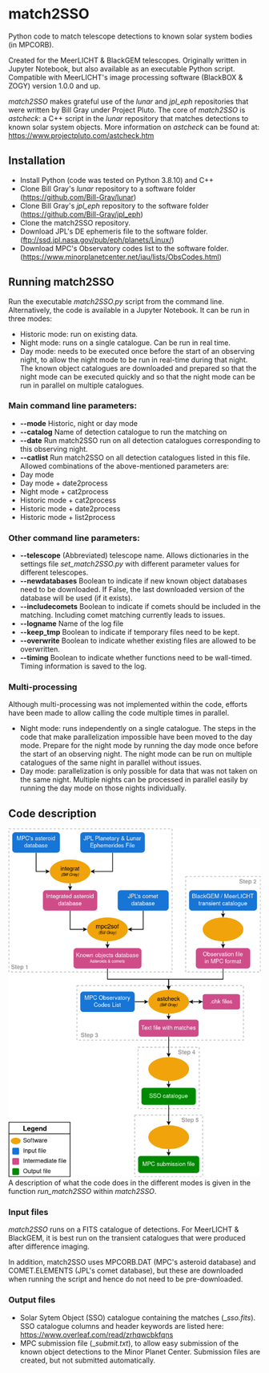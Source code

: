 # match2SSO
Python code to match telescope detections to known solar system bodies (in MPCORB).

Created for the MeerLICHT & BlackGEM telescopes. Originally written in Jupyter Notebook, but also available as an executable Python script. Compatible with MeerLICHT's image processing software (BlackBOX & ZOGY) version 1.0.0 and up.

_match2SSO_ makes grateful use of the _lunar_ and _jpl_eph_ repositories that were written by Bill Gray under Project Pluto. The core of _match2SSO_ is _astcheck_: a C++ script in the _lunar_ repository that matches detections to known solar system objects. More information on _astcheck_ can be found at: https://www.projectpluto.com/astcheck.htm

## Installation
- Install Python (code was tested on Python 3.8.10) and C++ 
- Clone Bill Gray's _lunar_ repository to a software folder (https://github.com/Bill-Gray/lunar)
- Clone Bill Gray's _jpl_eph_ repository to the software folder (https://github.com/Bill-Gray/jpl_eph)
- Clone the match2SSO repository.
- Download JPL's DE ephemeris file to the software folder. (ftp://ssd.jpl.nasa.gov/pub/eph/planets/Linux/)
- Download MPC's Observatory codes list to the software folder. (https://www.minorplanetcenter.net/iau/lists/ObsCodes.html)

## Running match2SSO
Run the executable _match2SSO.py_ script from the command line. Alternatively, the code is available in a Jupyter Notebook. It can be run in three modes:
- Historic mode: run on existing data. 
- Night mode: runs on a single catalogue. Can be run in real time. 
- Day mode: needs to be executed once before the start of an observing night, to allow the night mode to be run in real-time during that night. The known object catalogues are downloaded and prepared so that the night mode can be executed quickly and so that the night mode can be run in parallel on multiple catalogues.

### Main command line parameters:
- **--mode** Historic, night or day mode
- **--catalog** Name of detection catalogue to run the matching on
- **--date** Run match2SSO run on all detection catalogues corresponding to this observing night.
- **--catlist** Run match2SSO on all detection catalogues listed in this file.
Allowed combinations of the above-mentioned parameters are:
- Day mode
- Day mode + date2process
- Night mode + cat2process
- Historic mode + cat2process
- Historic mode + date2process
- Historic mode + list2process

### Other command line parameters:
- **--telescope** (Abbreviated) telescope name. Allows dictionaries in the settings file _set_match2SSO.py_ with different parameter values for different telescopes.
- **--newdatabases** Boolean to indicate if new known object databases need to be downloaded. If False, the last downloaded version of the database will be used (if it exists).
- **--includecomets** Boolean to indicate if comets should be included in the matching. Including comet matching currently leads to issues.
- **--logname** Name of the log file
- **--keep_tmp** Boolean to indicate if temporary files need to be kept.
- **--overwrite** Boolean to indicate whether existing files are allowed to be overwritten.
- **--timing** Boolean to indicate whether functions need to be wall-timed. Timing information is saved to the log.

### Multi-processing
Although multi-processing was not implemented within the code, efforts have been made to allow calling the code multiple times in parallel.
- Night mode: runs independently on a single catalogue. The steps in the code that make parallelization impossible have been moved to the day mode. Prepare for the night mode by running the day mode once before the start of an observing night. The night mode can be run on multiple catalogues of the same night in parallel without issues. 
- Day mode: parallelization is only possible for data that was not taken on the same night. Multiple nights can be processed in parallel easily by running the day mode on those nights individually.

## Code description
![Click here for a flow chart of match2SSO.](https://github.com/dpieterse/match2SSO/blob/master/match2SSO_flow.png?raw=true)
A description of what the code does in the different modes is given in the function _run_match2SSO_ within _match2SSO_.

### Input files
_match2SSO_ runs on a FITS catalogue of detections. For MeerLICHT & BlackGEM, it is best run on the transient catalogues that were produced after difference imaging.

In addition, match2SSO uses MPCORB.DAT (MPC's asteroid database) and COMET.ELEMENTS (JPL's comet database), but these are downloaded when running the script and hence do not need to be pre-downloaded.

### Output files
- Solar Sytem Object (SSO) catalogue containing the matches (__sso.fits_). SSO catalogue columns and header keywords are listed here: https://www.overleaf.com/read/zrhqwcbkfqns
- MPC submission file (__submit.txt_), to allow easy submission of the known object detections to the Minor Planet Center. Submission files are created, but not submitted automatically. 
